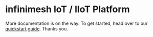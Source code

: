 # infinimesh IoT / IIoT Platform
More documentation is on the way. To get started, head over to our [quickstart guide](https://infinitedevices.github.io/infinimesh/docs/#/).
Thanks you.